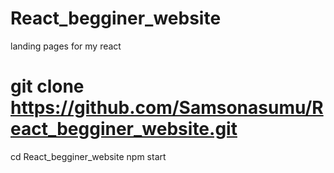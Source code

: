 # React_begginer_website
landing pages for my  react


# git clone  https://github.com/Samsonasumu/React_begginer_website.git
cd React_begginer_website
npm start
